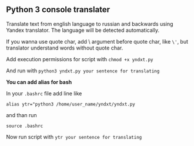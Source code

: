 Python 3 console translater
-----
Translate text from english language to russian and backwards using Yandex translator. The language will be detected automatically.

If you wanna use quote char, add \ argument before quote char, like `\'`, but translator understand words without quote char.  

Add execution permissions for script with
 `chmod +x yndxt.py`

And run with `python3 yndxt.py your sentence for translating`

**You can add alias for bash**

In your `.bashrc` file add line like

`alias ytr="python3 /home/user_name/yndxt/yndxt.py`

and than run

`source .bashrc`

Now run script with `ytr your sentence for translating`